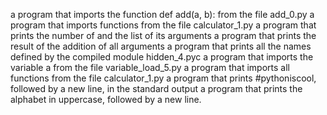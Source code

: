 a program that imports the function def add(a, b): from the file add_0.py
a program that imports functions from the file calculator_1.py
a program that prints the number of and the list of its arguments
a program that prints the result of the addition of all arguments
a program that prints all the names defined by the compiled module hidden_4.pyc
a program that imports the variable a from the file variable_load_5.py
a program that imports all functions from the file calculator_1.py
a program that prints #pythoniscool, followed by a new line, in the standard output
a program that prints the alphabet in uppercase, followed by a new line.
